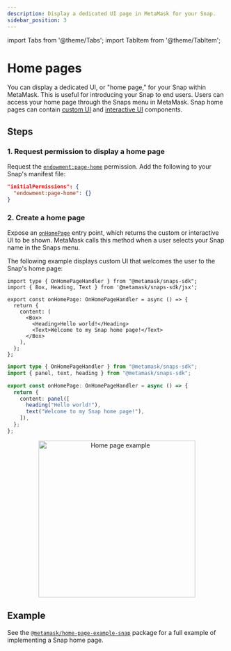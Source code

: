 ```yaml
---
description: Display a dedicated UI page in MetaMask for your Snap.
sidebar_position: 3
---
```


import Tabs from '@theme/Tabs';
import TabItem from '@theme/TabItem';

# Home pages

You can display a dedicated UI, or "home page," for your Snap within MetaMask.
This is useful for introducing your Snap to end users.
Users can access your home page through the Snaps menu in MetaMask.
Snap home pages can contain [custom UI](index.md) and [interactive UI](interactive-ui.md)
components.

## Steps

### 1. Request permission to display a home page

Request the [`endowment:page-home`](../../reference/permissions.md#endowmentpage-home) permission.
Add the following to your Snap's manifest file:

```json title="snap.manifest.json"
"initialPermissions": {
  "endowment:page-home": {}
}
```

### 2. Create a home page

Expose an [`onHomePage`](../../reference/entry-points.md#onhomepage) entry point, which returns the
custom or interactive UI to be shown.
MetaMask calls this method when a user selects your Snap name in the Snaps menu.

The following example displays custom UI that welcomes the user to the Snap's home page:

<Tabs>
<TabItem value="JSX">

```tsx title="index.tsx"
import type { OnHomePageHandler } from "@metamask/snaps-sdk";
import { Box, Heading, Text } from '@metamask/snaps-sdk/jsx';

export const onHomePage: OnHomePageHandler = async () => {
  return {
    content: (
      <Box>
        <Heading>Hello world!</Heading>
        <Text>Welcome to my Snap home page!</Text>
      </Box>
    ),
  };
};
```

</TabItem>
<TabItem value="Functions" deprecated>

```typescript title="index.ts"
import type { OnHomePageHandler } from "@metamask/snaps-sdk";
import { panel, text, heading } from "@metamask/snaps-sdk";

export const onHomePage: OnHomePageHandler = async () => {
  return {
    content: panel([
      heading("Hello world!"),
      text("Welcome to my Snap home page!"),
    ]),
  };
};
```

</TabItem>
</Tabs>

<p align="center">
<img src={require("../../assets/home-page.png").default} alt="Home page example" width="360px" style={{border: "1px solid #DCDCDC"}} />
</p>

## Example

See the [`@metamask/home-page-example-snap`](https://github.com/MetaMask/snaps/tree/main/packages/examples/packages/home-page)
package for a full example of implementing a Snap home page.
